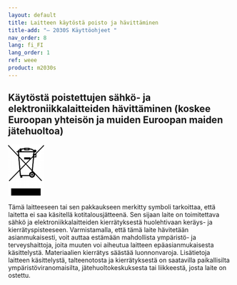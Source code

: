 ```yaml
---
layout: default
title: Laitteen käytöstä poisto ja hävittäminen
title-add: "– 2030S Käyttöohjeet "
nav_order: 8
lang: fi_FI
lang_order: 1
ref: weee
product: m2030s
---
```


## Käytöstä poistettujen sähkö- ja elektroniikkalaitteiden hävittäminen (koskee Euroopan yhteisön ja muiden Euroopan maiden jätehuoltoa)

<p><img src="/assets/images/weee.png" width="80px" /></p>

Tämä laitteeseen tai sen pakkaukseen merkitty symboli tarkoittaa, että laitetta ei saa käsitellä kotitalousjätteenä. Sen sijaan laite on toimitettava sähkö ja elektroniikkalaitteiden kierrätyksestä huolehtivaan keräys- ja kierrätyspisteeseen. Varmistamalla, että tämä laite hävitetään asianmukaisesti, voit auttaa estämään mahdollista ympäristö- ja terveyshaittoja, joita muuten voi aiheutua laitteen epäasianmukaisesta käsittelystä. Materiaalien kierrätys säästää luonnonvaroja. Lisätietoja laitteen käsittelystä, talteenotosta ja kierrätyksestä on saatavilla paikallisilta ympäristöviranomaisilta, jätehuoltokeskuksesta tai liikkeestä, josta laite on ostettu.
